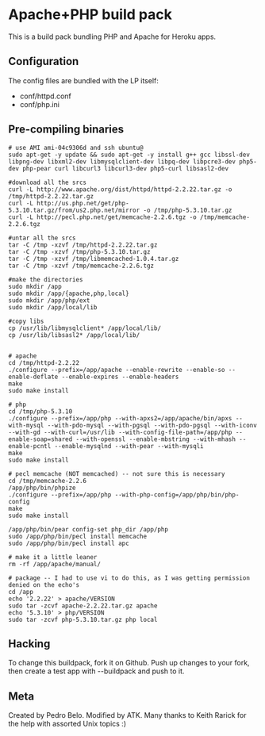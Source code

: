 Apache+PHP build pack
========================

This is a build pack bundling PHP and Apache for Heroku apps.

Configuration
-------------

The config files are bundled with the LP itself:

* conf/httpd.conf
* conf/php.ini


Pre-compiling binaries
----------------------

    # use AMI ami-04c9306d and ssh ubuntu@
    sudo apt-get -y update && sudo apt-get -y install g++ gcc libssl-dev libpng-dev libxml2-dev libmysqlclient-dev libpq-dev libpcre3-dev php5-dev php-pear curl libcurl3 libcurl3-dev php5-curl libsasl2-dev
    
    #download all the srcs
    curl -L http://www.apache.org/dist/httpd/httpd-2.2.22.tar.gz -o /tmp/httpd-2.2.22.tar.gz
    curl -L http://us.php.net/get/php-5.3.10.tar.gz/from/us2.php.net/mirror -o /tmp/php-5.3.10.tar.gz
    curl -L http://pecl.php.net/get/memcache-2.2.6.tgz -o /tmp/memcache-2.2.6.tgz
    
    #untar all the srcs
    tar -C /tmp -xzvf /tmp/httpd-2.2.22.tar.gz
    tar -C /tmp -xzvf /tmp/php-5.3.10.tar.gz
    tar -C /tmp -xzvf /tmp/libmemcached-1.0.4.tar.gz
    tar -C /tmp -xzvf /tmp/memcache-2.2.6.tgz
    
    #make the directories
    sudo mkdir /app
    sudo mkdir /app/{apache,php,local}
    sudo mkdir /app/php/ext
    sudo mkdir /app/local/lib
    
    #copy libs
    cp /usr/lib/libmysqlclient* /app/local/lib/
    cp /usr/lib/libsasl2* /app/local/lib/
    
    
    # apache
    cd /tmp/httpd-2.2.22
    ./configure --prefix=/app/apache --enable-rewrite --enable-so --enable-deflate --enable-expires --enable-headers
    make
    sudo make install
    
    # php
    cd /tmp/php-5.3.10
    ./configure --prefix=/app/php --with-apxs2=/app/apache/bin/apxs --with-mysql --with-pdo-mysql --with-pgsql --with-pdo-pgsql --with-iconv --with-gd --with-curl=/usr/lib --with-config-file-path=/app/php --enable-soap=shared --with-openssl --enable-mbstring --with-mhash --enable-pcntl --enable-mysqlnd --with-pear --with-mysqli
    make
    sudo make install
    
    # pecl memcache (NOT memcached) -- not sure this is necessary
    cd /tmp/memcache-2.2.6
    /app/php/bin/phpize
    ./configure --prefix=/app/php --with-php-config=/app/php/bin/php-config
    make
    sudo make install
    
    /app/php/bin/pear config-set php_dir /app/php
    sudo /app/php/bin/pecl install memcache
    sudo /app/php/bin/pecl install apc
    
    # make it a little leaner
    rm -rf /app/apache/manual/
     
    # package -- I had to use vi to do this, as I was getting permission denied on the echo's
    cd /app
    echo '2.2.22' > apache/VERSION
    sudo tar -zcvf apache-2.2.22.tar.gz apache
    echo '5.3.10' > php/VERSION
    sudo tar -zcvf php-5.3.10.tar.gz php local

Hacking
-------

To change this buildpack, fork it on Github. Push up changes to your fork, then create a test app with --buildpack <your-github-url> and push to it.


Meta
----

Created by Pedro Belo. Modified by ATK.
Many thanks to Keith Rarick for the help with assorted Unix topics :)
